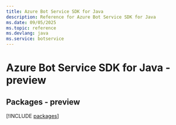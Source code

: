 ```yaml
---
title: Azure Bot Service SDK for Java
description: Reference for Azure Bot Service SDK for Java
ms.date: 09/05/2025
ms.topic: reference
ms.devlang: java
ms.service: botservice
---
```

# Azure Bot Service SDK for Java - preview
## Packages - preview
[!INCLUDE [packages](bot-service-index.md)]